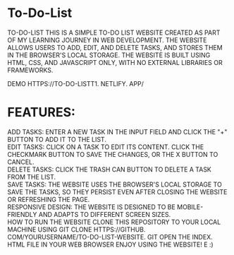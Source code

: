 # To-Do-List
TO-DO-LIST
THIS IS A SIMPLE TO-DO LIST WEBSITE CREATED AS PART OF MY LEARNING JOURNEY IN WEB DEVELOPMENT. THE WEBSITE ALLOWS USERS TO ADD, EDIT, AND DELETE TASKS, AND STORES THEM IN THE BROWSER'S LOCAL STORAGE. THE WEBSITE IS BUILT USING HTML, CSS, AND JAVASCRIPT ONLY, WITH NO EXTERNAL LIBRARIES OR FRAMEWORKS. 

DEMO
HTTPS://TO-DO-LISTT1. NETLIFY. APP/

 # FEATURES:
  ADD TASKS: ENTER A NEW TASK IN THE INPUT FIELD AND CLICK THE "+" BUTTON TO ADD IT TO THE LIST.   
  EDIT TASKS: CLICK ON A TASK TO EDIT ITS CONTENT. CLICK THE CHECKMARK BUTTON TO SAVE THE CHANGES, OR THE X BUTTON TO CANCEL.   
  DELETE TASKS: CLICK THE TRASH CAN BUTTON TO DELETE A TASK FROM THE LIST.   
  SAVE TASKS: THE WEBSITE USES THE BROWSER'S LOCAL STORAGE TO SAVE THE TASKS, SO THEY PERSIST EVEN AFTER CLOSING THE WEBSITE OR REFRESHING THE PAGE.   
  RESPONSIVE DESIGN: THE WEBSITE IS DESIGNED TO BE MOBILE-FRIENDLY AND ADAPTS TO DIFFERENT SCREEN SIZES.   
HOW TO RUN THE WEBSITE
CLONE THIS REPOSITORY TO YOUR LOCAL MACHINE USING GIT CLONE HTTPS://GITHUB. COM/YOURUSERNAME/TO-DO-LIST-WEBSITE. GIT
OPEN THE INDEX. HTML FILE IN YOUR WEB BROWSER
ENJOY USING THE WEBSITE! 
E :)
